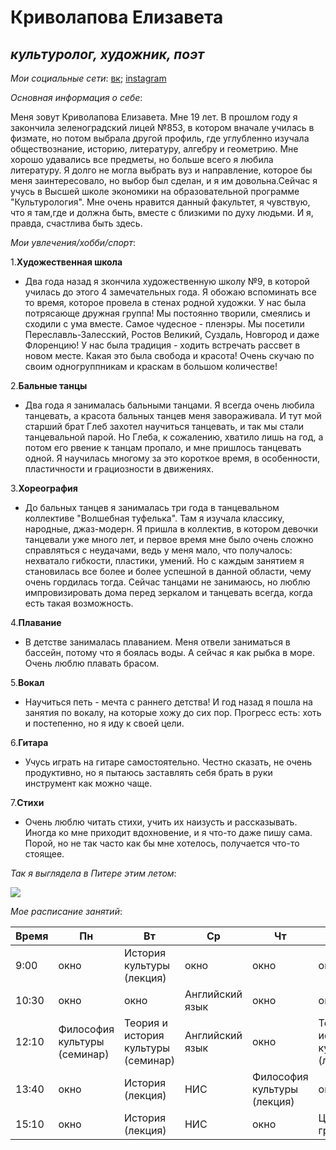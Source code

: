 # **Криволапова Елизавета**
## *культуролог, художник, поэт*
*Мои социальные сети*: [вк](https://vk.com/elizzzel "Лизочек"); [instagram](https://www.instagram.com/elizzz_tdg/ "elizzz")  

*Основная информация о себе*:  

Меня зовут Криволапова Елизавета. Мне 19 лет. В прошлом году я закончила зеленоградский лицей №853, в котором вначале училась в физмате, но потом выбрала другой профиль, где углубленно изучала обществознание, историю, литературу, алгебру и геометрию. Мне хорошо удавались все предметы, но больше всего я любила литературу. Я долго не могла выбрать вуз и направление, которое бы меня заинтересовало, но выбор был сделан, и я им довольна.Сейчас я учусь в Высшей школе экономики на образовательной программе "Культурология". Мне очень нравится данный факультет, я чувствую, что я там,где и должна быть, вместе с близкими по духу людьми. И я, правда, счастлива быть здесь.

*Мои увлечения/хобби/спорт*:

1.**Художественная школа**    
- Два года назад я зкончила художественную школу №9, в которой училась до этого 4 замечательных года. Я обожаю вспоминать все то время, которое провела в стенах родной художки. У нас была потрясающе дружная группа! Мы постоянно творили, смеялись и сходили с ума вместе. Самое чудесное - пленэры. Мы посетили Переславль-Залесский, Ростов Великий, Суздаль, Новгород и даже Флоренцию! У нас была традиция - ходить встречать рассвет в новом месте. Какая это была свобода и красота! Очень скучаю по своим одногруппникам и краскам в большом количестве!

2.**Бальные танцы**
- Два года я занималась бальными танцами. Я всегда очень любила танцевать, а красота бальных танцев меня завораживала. И тут мой старший брат Глеб захотел научиться танцевать, и так мы стали танцевальной парой. Но Глеба, к сожалению, хватило лишь на год, а потом его рвение к танцам пропало, и мне пришлось танцевать одной. Я научилась многому за это короткое время, в особенности, пластичности и грациозности в движениях.

3.**Хореография**
- До бальных танцев я занималась три года в танцевальном коллективе "Волшебная туфелька". Там я изучала классику, народные, джаз-модерн. Я пришла в коллектив, в котором девочки танцевали уже много лет, и первое время мне было очень сложно справляться с неудачами, ведь у меня мало, что получалось: нехватало гибкости, пластики, умений. Но с каждым занятием я становилась все более и более успешной в данной области, чему очень гордилась тогда. Сейчас танцами не занимаюсь, но люблю импровизировать дома перед зеркалом и танцевать всегда, когда есть такая возможность.

4.**Плавание**
- В детстве занималась плаванием. Меня отвели заниматься в бассейн, потому что я боялась воды. А сейчас я как рыбка в море. Очень люблю плавать брасом. 

5.**Вокал**
- Научиться петь - мечта с раннего детства! И год назад я пошла на занятия по вокалу, на которые хожу до сих пор. Прогресс есть: хоть и постепенно, но я иду к своей цели.

6.**Гитара**
- Учусь играть на гитаре самостоятельно. Честно сказать, не очень продуктивно, но я пытаюсь заставлять себя брать в руки инструмент как можно чаще.

7.**Стихи**
- Очень люблю читать стихи, учить их наизусть и рассказывать. Иногда ко мне приходит вдохновение, и я что-то даже пишу сама. Порой, но не так часто как бы мне хотелось, получается что-то стоящее.

*Так я выглядела в Питере этим летом*:

![](https://pp.userapi.com/c841130/v841130682/17c40/IgvKQTAhAXY.jpg)

*Мое расписание занятий*:

Время|Пн|Вт|Ср|Чт|Пт
---|---|---|---|---|---
9:00|окно|История культуры (лекция)|окно|окно|окно
10:30|окно|окно|Английский язык|окно|окно
12:10|Философия культуры (семинар)|Теория и история культуры (семинар)|Английский язык|окно|Теория и история культуры (лекция)
13:40|окно|История (лекция)|НИС|Философия культуры (лекция)|окно
15:10|окно|История (лекция)|НИС|окно|Цифровая грамотность
